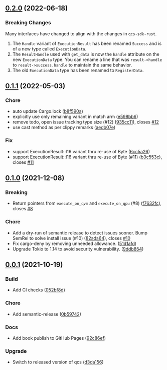 ## [0.2.0](https://github.com/rigetti/qcs-sdk-c/compare/v0.1.1...v0.2.0) (2022-06-18)

### Breaking Changes

Many interfaces have changed to align with the changes in `qcs-sdk-rust`.

1. The `Handle` variant of `ExecutionResult` has been renamed `Success` and is of a new type called `ExecutionData`.
2. The `ResultHandle` used with `get_data` is now the `handle` attribute on the new `ExecutionData` type. You can rename a line that was `result->handle` to `result->success.handle` to maintain the same behavior.
3. The old `ExecutionData` type has been renamed to `RegisterData`.

## [0.1.1](https://github.com/rigetti/qcs-sdk-c/compare/v0.1.0...v0.1.1) (2022-05-03)


### Chore

* auto update Cargo.lock ([b8f590a](https://github.com/rigetti/qcs-sdk-c/commit/b8f590a9248d929bc9a677f84d4961bee6733cac))
* explicitly use only remaining variant in match arm ([e598bb6](https://github.com/rigetti/qcs-sdk-c/commit/e598bb61a2499ba2f3c22366549267ef563ebc96))
* remove todo, open issue tracking type size (#12) ([935cc11](https://github.com/rigetti/qcs-sdk-c/commit/935cc1138fd1e40c09d0ad417f24f1745eb11ca5)), closes [#12](https://github.com/rigetti/qcs-sdk-c/issues/12)
* use cast method as per clippy remarks ([aedb07e](https://github.com/rigetti/qcs-sdk-c/commit/aedb07ebf761ea503a7842fb7563801613ac3391))

### Fix

* support ExecutionResult::I16 variant thru re-use of Byte ([6cc5a26](https://github.com/rigetti/qcs-sdk-c/commit/6cc5a26e23561c088e2b8c1b00fec9a52888d6fc))
* support ExecutionResult::I16 variant thru re-use of Byte (#11) ([b3c553c](https://github.com/rigetti/qcs-sdk-c/commit/b3c553c8480890c77ea72dc50cf90406c0785e91)), closes [#11](https://github.com/rigetti/qcs-sdk-c/issues/11)

## [0.1.0](https://github.com/rigetti/qcs-sdk-c/compare/v0.0.1...v0.1.0) (2021-12-08)


### Breaking

* Return pointers from `execute_on_qvm` and `execute_on_qpu` (#8) ([f7632fc](https://github.com/rigetti/qcs-sdk-c/commit/f7632fc6426ee23f9c99b8fe4fb66015029ac85a)), closes [#8](https://github.com/rigetti/qcs-sdk-c/issues/8)

### Chore

* Add a dry-run of semantic release to detect issues sooner. Bump SemRel to solve install issue (#10) ([82ada64](https://github.com/rigetti/qcs-sdk-c/commit/82ada649c584f5df6eb5d730f039dd612c258c08)), closes [#10](https://github.com/rigetti/qcs-sdk-c/issues/10)
* Fix cargo-deny by removing unneeded allowance. ([51d1afd](https://github.com/rigetti/qcs-sdk-c/commit/51d1afd2a96b68056316f6b2f05883d4d5f6ec7f))
* Upgrade Tokio to 1.14 to avoid security vulnerability. ([9ddb854](https://github.com/rigetti/qcs-sdk-c/commit/9ddb8541056d5b86955c0dfa0fec2f68ab4d58db))

## [0.0.1](https://github.com/rigetti/qcs-sdk-c/compare/v0.0.0...v0.0.1) (2021-10-19)


### Build

* Add CI checks ([052bf8d](https://github.com/rigetti/qcs-sdk-c/commit/052bf8d9027c67ff892799e8504d2a85c03c70f6))

### Chore

* Add semantic-release ([0b59742](https://github.com/rigetti/qcs-sdk-c/commit/0b5974210852081525c95763e1b438a77c84bc72))

### Docs

* Add book publish to GitHub Pages ([92c86ef](https://github.com/rigetti/qcs-sdk-c/commit/92c86efb1c66d055a440aa44abd6d32cc0d337d9))

### Upgrade

* Switch to released version of qcs ([d3da156](https://github.com/rigetti/qcs-sdk-c/commit/d3da156c61e9ed756d0614cca97d44bf44f39804))
